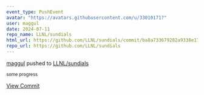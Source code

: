 ```yaml
---
event_type: PushEvent
avatar: "https://avatars.githubusercontent.com/u/33010171?"
user: maggul
date: 2024-07-11
repo_name: LLNL/sundials
html_url: https://github.com/LLNL/sundials/commit/ba8a733679282a9338e17f7a5d02f4fcca8f5659
repo_url: https://github.com/LLNL/sundials
---
```


<a href='https://github.com/maggul' target='_blank'>maggul</a> pushed to <a href='https://github.com/LLNL/sundials' target='_blank'>LLNL/sundials</a>

<small>some progress</small>

<a href='https://github.com/LLNL/sundials/commit/ba8a733679282a9338e17f7a5d02f4fcca8f5659' target='_blank'>View Commit</a>